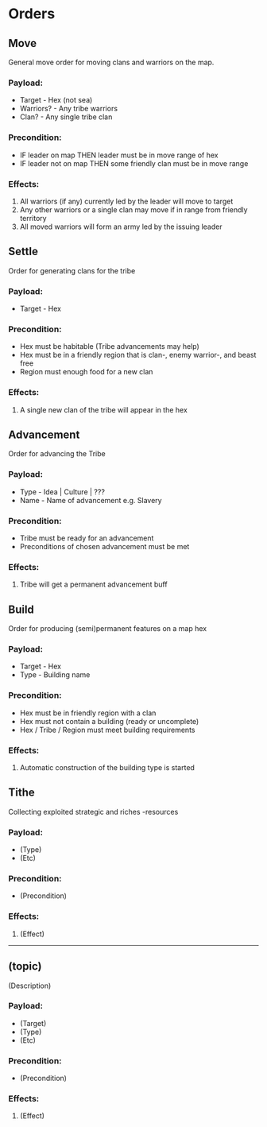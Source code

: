 # Orders

## Move

General move order for moving clans and warriors on the map.

### Payload:

- Target - Hex (not sea)
- Warriors? - Any tribe warriors
- Clan? - Any single tribe clan

### Precondition:

- IF leader on map THEN leader must be in move range of hex
- IF leader not on map THEN some friendly clan must be in move range

### Effects:

1. All warriors (if any) currently led by the leader will move to target
2. Any other warriors or a single clan may move if in range from friendly territory
3. All moved warriors will form an army led by the issuing leader

## Settle

Order for generating clans for the tribe

### Payload:

- Target - Hex

### Precondition:

- Hex must be habitable (Tribe advancements may help)
- Hex must be in a friendly region that is clan-, enemy warrior-, and beast free
- Region must enough food for a new clan

### Effects:

1. A single new clan of the tribe will appear in the hex

## Advancement

Order for advancing the Tribe

### Payload:

- Type - Idea | Culture | ???
- Name - Name of advancement e.g. Slavery

### Precondition:

- Tribe must be ready for an advancement
- Preconditions of chosen advancement must be met

### Effects:

1. Tribe will get a permanent advancement buff

## Build

Order for producing (semi)permanent features on a map hex

### Payload:

- Target - Hex
- Type - Building name

### Precondition:

- Hex must be in friendly region with a clan
- Hex must not contain a building (ready or uncomplete)
- Hex / Tribe / Region must meet building requirements

### Effects:

1. Automatic construction of the building type is started

## Tithe

Collecting exploited strategic and riches -resources

### Payload:

- (Type)
- (Etc)

### Precondition:

- (Precondition)

### Effects:

1. (Effect)

---

## (topic)

(Description)

### Payload:

- (Target)
- (Type)
- (Etc)

### Precondition:

- (Precondition)

### Effects:

1. (Effect)

